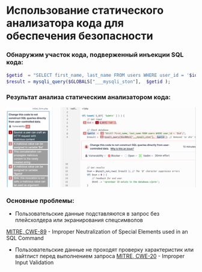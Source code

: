 # Использование статического анализатора кода для обеспечения безопасности

### Обнаружим участок кода, подверженный инъекции SQL кода:

```php
$getid  = "SELECT first_name, last_name FROM users WHERE user_id = '$id';";
$result = mysqli_query($GLOBALS["___mysqli_ston"],  $getid );
```
### Результат анализа статическим анализатором кода:

![image](https://github.com/halissha/rbpzos4_static/blob/main/img.png)

### Основные проблемы:
- Пользовательские данные подставляются в запрос без плейсхолдера или экранирования спецсимволов

[MITRE, CWE-89](https://cwe.mitre.org/data/definitions/89 "MITRE, CWE-89") - Improper Neutralization of Special Elements used in an SQL Command

- Пользовательские данные не проходят проверку характеристик или вайтлист перед выполнением запроса
[MITRE, CWE-20](https://cwe.mitre.org/data/definitions/20 "MITRE, CWE-20") - Improper Input Validation
